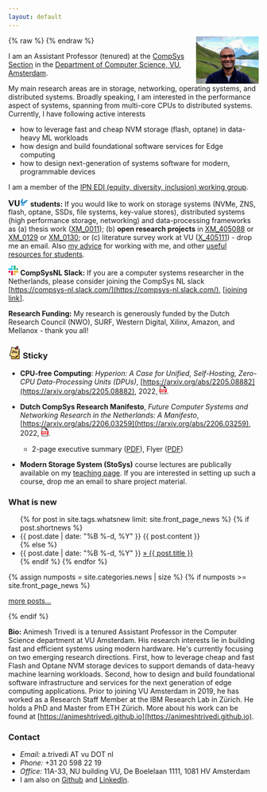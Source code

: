 ```yaml
---
layout: default
---
```

{% raw %}
<a href="/images/2020-atr-image.png" title="View larger picture"><img src="/images/2020-atr-image.png" alt="Photo of Animesh Trivedi"
style="float:right;width:25%;max-width:150px;margin-left:15px;"/></a>
{% endraw %}

<!-- <mark><b>Update:</b></mark> Starting from 2019, I will be joining the Department of Computer Science, VU, Amsterdam as (tenure-track) Assistant Professor. -->

I am an Assistant Professor (tenured) at the [CompSys Section](https://www.vucompsys.net/) in the [Department of Computer Science, VU, Amsterdam](https://www.cs.vu.nl/en/index.aspx). 

My main research areas are in storage, networking, operating systems, and distributed systems. Broadly speaking, I am interested in the performance aspect of systems, spanning from multi-core CPUs to distributed systems. Currently, I have following active interests 
  * how to leverage fast and cheap NVM storage (flash, optane) in data-heavy ML workloads
  * how design and build foundational software services for Edge computing
  * how to design next-generation of systems software for modern, programmable devices

I am a member of the [IPN EDI (equity, diversity, inclusion) working group](https://ict-research.nl/edi-working-group/).

<!--am investigating how modern, programmable, high-performance devices (100+ Gbps network, NVMe/Flash/Optane storage, etc.) can be leveraged in large-scale data-processing and machine learning systems such as Spark, Tensorflow, serverless workloads. 

I am one of the founding contributors of the [Apache Crail (Incubating)](https://crail.incubator.apache.org/) project. Prior to joining VU, I was a Researcher at the IBM Research Lab, Zurich. I obtained my PhD and MSc in Computer Science at ETH Zurich.
Prior to joining VU, I was a Researcher at the IBM Research Lab, Zurich. I obtained my PhD and MSc in Computer Science at ETH Zurich.
finished my PhD in Computer Science at ETH Zurich under the supervision of Prof. Thomas Gross.-->

<img style="float: middle; width: 8%;" src="/images/vu.png" alt="" /> <b>students:</b> If you would like to work on storage systems (NVMe, ZNS, flash, optane, SSDs, file systems, key-value stores), distributed systems (high performance storage, networking) and data-processing frameworks as (a) thesis work ([XM_0011](https://studiegids.vu.nl/en/Master/2021-2022/computer-science-joint-degree/XM_0011#/)); (b) **open research projects** in [XM_405088](https://studiegids.vu.nl/EN/courses/2022-2023/XM_405088#/) or [XM_0129](https://studiegids.vu.nl/EN/courses/2022-2023/XM_0129) or [XM_0130](https://studiegids.vu.nl/en/Master/2022-2023/computer-science-joint-degree/XM_0130); or (c) literature survey work at VU ([X_405111](https://studiegids.vu.nl/en/Master/2021-2022/computer-science-joint-degree/X_405111#/)) - drop me an email. Also [my advice](/advice/) for working with me, and other [useful resources for students](/teaching).


<img style="float: middle; width: 4%;" src="/images/slack.svg" alt="" /> **CompSysNL Slack:** If you are a computer systems researcher in the Netherlands, please consider joining the CompSys NL slack [https://compsys-nl.slack.com/](https://compsys-nl.slack.com/), [[joining link](https://join.slack.com/t/compsys-nl/shared_invite/zt-fx78q58g-Veea9LReM5zA1QqRPQ6peA)].

**Research Funding:** My research is generously funded by the Dutch Research Council (NWO), SURF, Western Digital, Xilinx, Amazon, and Mellanox - thank you all! 

<!-- 
### Sticky  
  * [<mark>PhD Opening</mark> in the area of NVM storage support for ML](https://workingat.vu.nl/ad/phd-position-in-storage-support-for-machine-learning/w3s7ih), (**deadline: June 15th, 2021**).
  * <mark>CompSys'21 is happening</mark> (June 28th/29th 2021), see [the announcement](/compsys2021-announcement/).
-->

### <img style="float: middle; width: 5%;" src="/images/sticky.png" alt="" /> Sticky    
  * **CPU-free Computing**: *Hyperion: A Case for Unified, Self-Hosting, Zero-CPU Data-Processing Units (DPUs)*, [https://arxiv.org/abs/2205.08882](https://arxiv.org/abs/2205.08882), 2022, <a href="https://arxiv.org/pdf/2205.08882.pdf" target="_blank" rel="noopener noreferrer" style="background-color:white; color:white;font-weight:bold"><img style="float: middle; width: 3%;" src="/images/pdf.svg" alt="" /></a>.

  * **Dutch CompSys Research Manifesto**, *Future Computer Systems and Networking Research in the Netherlands: A Manifesto*, [https://arxiv.org/abs/2206.03259](https://arxiv.org/abs/2206.03259), 2022, <a href="https://arxiv.org/pdf/2206.03259" target="_blank" rel="noopener noreferrer" style="background-color:white; color:white;font-weight:bold"><img style="float: middle; width: 3%;" src="/images/pdf.svg" alt="" /></a>.
    * 2-page executive summary ([PDF](https://bit.ly/ManifestoCompSysNLSummary)), Flyer ([PDF](https://bit.ly/CompSysNLFlyerA4))

  * **Modern Storage System (StoSys)** course lectures are publically available on my [teaching page](/course-stosys). If you are interested in setting up such a course, drop me an email to share project material. 
  
### What is new
<ul class="news list-unstyled">
{% for post in site.tags.whatsnew limit: site.front_page_news %}
    {% if post.shortnews %}
        <li class="shortnews">
            <span class="date">{{ post.date | date: "%B %-d, %Y" }}</span>
            {{ post.content }}
        </li>
    {% else %}
        <li class="bloglink">
            <span class="date">{{ post.date | date: "%B %-d, %Y" }}</span>
            <a href="{{ post.url }}">&raquo; {{ post.title }}</a>
        </li>
    {% endif %}
{% endfor %}
</ul>
{% assign numposts = site.categories.news | size %}
{% if numposts >= site.front_page_news %}
<p><a href="{{ site.base }}/news/">more posts&hellip;</a></p>
{% endif %}

**Bio:** Animesh Trivedi is a tenured Assistant Professor in the Computer Science department at VU Amsterdam. His research interests lie in building fast and efficient systems using modern hardware. He's currently focusing on two emerging research directions. First, how to leverage cheap and fast Flash and Optane NVM storage devices to support demands of data-heavy machine learning workloads. Second, how to design and build foundational software infrastructure and services for the next generation of edge computing applications. Prior to joining VU Amsterdam in 2019, he has worked as a Research Staff Member at the IBM Research Lab in Zürich. He holds a PhD and Master from ETH Zürich. More about his work can be found at [https://animeshtrivedi.github.io](https://animeshtrivedi.github.io).

<!-- 
Animesh Trivedi is a tenure-track Assistant Professor in the department of Computer Science at VU Amsterdam. Prior to joining the department in 2019, he has worked as a Research Staff Member at the IBM Research Lab in Zurich. His research interests lie in building fast and efficient distributed systems around modern high-performance, programmable I/O devices. He is currently investigating how to leverage emerging Non-Volatile Memories (NVMs) to support data access demands of machine learning workloads. He is one of the founding members of the Apache Crail (Incubating) project. He holds a PhD and master from ETH Zurich. More about his work can be found at [https://animeshtrivedi.github.io](https://animeshtrivedi.github.io).-->

### Contact
  * *Email:* a.trivedi AT vu DOT nl 
  * *Phone:* +31 20 598 22 19 
  * *Office:* 11A-33, NU building VU, De Boelelaan 1111, 1081 HV Amsterdam
  * I am also on [Github](https://github.com/animeshtrivedi) and [LinkedIn](https://ch.linkedin.com/in/animesh-trivedi-5407aa2).
